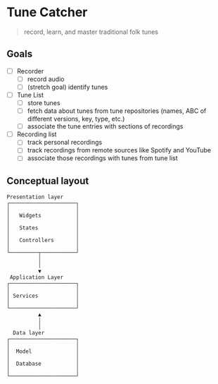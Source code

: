 
# Tune Catcher
> record, learn, and master traditional folk tunes

## Goals
- [ ] Recorder
  - [ ] record audio
  - [ ] (stretch goal) identify tunes
- [ ] Tune List
  - [ ] store tunes
  - [ ] fetch data about tunes from tune repositories (names, ABC of different versions, key, type, etc.)
  - [ ] associate the tune entries with sections of recordings
- [ ] Recording list
  - [ ] track personal recordings
  - [ ] track recordings from remote sources like Spotify and YouTube
  - [ ] associate those recordings with tunes from tune list

## Conceptual layout
```text
Presentation layer    
┌─────────────────────┐
│                     │
│   Widgets           │
│                     │
│   States            │
│                     │
│   Controllers       │
│                     │
└─────────┬───────────┘
          │            
          │            
          ▼            
 Application Layer     
┌─────────────────────┐
│                     │
│ Services            │
│                     │
└─────────────────────┘
          ▲            
          │            
          │            
  Data layer           
┌─────────────────────┐
│                     │
│  Model              │
│                     │
│  Database           │
│                     │
└─────────────────────┘
```
